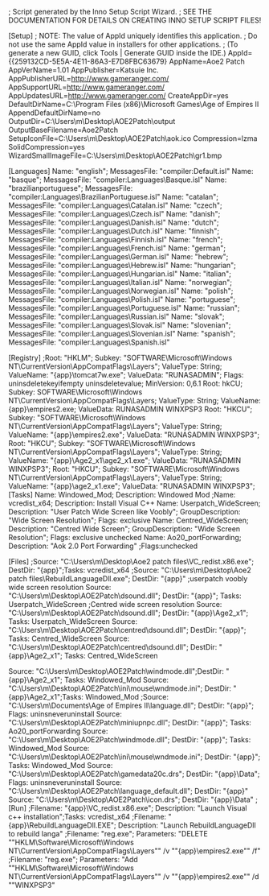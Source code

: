 ; Script generated by the Inno Setup Script Wizard.
; SEE THE DOCUMENTATION FOR DETAILS ON CREATING INNO SETUP SCRIPT FILES!

[Setup]
; NOTE: The value of AppId uniquely identifies this application.
; Do not use the same AppId value in installers for other applications.
; (To generate a new GUID, click Tools | Generate GUID inside the IDE.)
AppId={{259132CD-5E5A-4E11-86A3-E7D8FBC63679}
AppName=Aoe2 Patch
AppVerName=1.01
AppPublisher=Katsuie Inc.
AppPublisherURL=http://www.gameranger.com/
AppSupportURL=http://www.gameranger.com/
AppUpdatesURL=http://www.gameranger.com/
CreateAppDir=yes
DefaultDirName=C:\Program Files (x86)\Microsoft Games\Age of Empires II
AppendDefaultDirName=no
OutputDir=C:\Users\m\Desktop\AOE2Patch\output
OutputBaseFilename=Aoe2Patch
SetupIconFile=C:\Users\m\Desktop\AOE2Patch\aok.ico
Compression=lzma
SolidCompression=yes
WizardSmallImageFile=C:\Users\m\Desktop\AOE2Patch\gr1.bmp

[Languages]
Name: "english"; MessagesFile: "compiler:Default.isl"
Name: "basque"; MessagesFile: "compiler:Languages\Basque.isl"
Name: "brazilianportuguese"; MessagesFile: "compiler:Languages\BrazilianPortuguese.isl"
Name: "catalan"; MessagesFile: "compiler:Languages\Catalan.isl"
Name: "czech"; MessagesFile: "compiler:Languages\Czech.isl"
Name: "danish"; MessagesFile: "compiler:Languages\Danish.isl"
Name: "dutch"; MessagesFile: "compiler:Languages\Dutch.isl"
Name: "finnish"; MessagesFile: "compiler:Languages\Finnish.isl"
Name: "french"; MessagesFile: "compiler:Languages\French.isl"
Name: "german"; MessagesFile: "compiler:Languages\German.isl"
Name: "hebrew"; MessagesFile: "compiler:Languages\Hebrew.isl"
Name: "hungarian"; MessagesFile: "compiler:Languages\Hungarian.isl"
Name: "italian"; MessagesFile: "compiler:Languages\Italian.isl"
Name: "norwegian"; MessagesFile: "compiler:Languages\Norwegian.isl"
Name: "polish"; MessagesFile: "compiler:Languages\Polish.isl"
Name: "portuguese"; MessagesFile: "compiler:Languages\Portuguese.isl"
Name: "russian"; MessagesFile: "compiler:Languages\Russian.isl"
Name: "slovak"; MessagesFile: "compiler:Languages\Slovak.isl"
Name: "slovenian"; MessagesFile: "compiler:Languages\Slovenian.isl"
Name: "spanish"; MessagesFile: "compiler:Languages\Spanish.isl"

[Registry]
;Root: "HKLM"; Subkey: "SOFTWARE\Microsoft\Windows NT\CurrentVersion\AppCompatFlags\Layers"; ValueType: String; ValueName: "{app}\tomcat7w.exe"; ValueData: "RUNASADMIN"; Flags: uninsdeletekeyifempty uninsdeletevalue; MinVersion: 0,6.1 Root: hkCU; Subkey: SOFTWARE\Microsoft\Windows NT\CurrentVersion\AppCompatFlags\Layers; ValueType: String; ValueName: {app}\empires2.exe; ValueData: RUNASADMIN WINXPSP3
Root: "HKCU"; Subkey: "SOFTWARE\Microsoft\Windows NT\CurrentVersion\AppCompatFlags\Layers"; ValueType: String; ValueName: "{app}\empires2.exe"; ValueData: "RUNASADMIN WINXPSP3";
Root: "HKCU"; Subkey: "SOFTWARE\Microsoft\Windows NT\CurrentVersion\AppCompatFlags\Layers"; ValueType: String; ValueName: "{app}\Age2_x1\age2_x1.exe"; ValueData: "RUNASADMIN WINXPSP3";
Root: "HKCU"; Subkey: "SOFTWARE\Microsoft\Windows NT\CurrentVersion\AppCompatFlags\Layers"; ValueType: String; ValueName: "{app}\age2_x1.exe"; ValueData: "RUNASADMIN WINXPSP3";
[Tasks]
Name: Windowed_Mod; Description: Windowed Mod
;Name: vcredist_x64; Description: Install Visual C++
Name: Userpatch_WideScreen; Description: "User Patch Wide Screen like Voobly"; GroupDescription: "Wide Screen Resolution"; Flags: exclusive
Name: Centred_WideScreen; Description: "Centred Wide Screen"; GroupDescription: "Wide Screen Resolution"; Flags: exclusive unchecked
Name: Ao20_portForwarding; Description: "Aok 2.0 Port Forwarding" ;Flags:unchecked

[Files]
;Source: "C:\Users\m\Desktop\Aoe2 patch files\VC_redist.x86.exe"; DestDir: "{app}";Tasks: vcredist_x64
;Source: "C:\Users\m\Desktop\Aoe2 patch files\RebuildLanguageDll.exe"; DestDir: "{app}" ;userpatch voobly wide screen resolution
Source: "C:\Users\m\Desktop\AOE2Patch\dsound.dll"; DestDir: "{app}"; Tasks: Userpatch_WideScreen
;Centred wide screen resolution
Source: "C:\Users\m\Desktop\AOE2Patch\dsound.dll"; DestDir: "{app}\Age2_x1"; Tasks: Userpatch_WideScreen
Source: "C:\Users\m\Desktop\AOE2Patch\centred\dsound.dll"; DestDir: "{app}"; Tasks: Centred_WideScreen
Source: "C:\Users\m\Desktop\AOE2Patch\centred\dsound.dll"; DestDir: "{app}\Age2_x1"; Tasks: Centred_WideScreen

Source: "C:\Users\m\Desktop\AOE2Patch\windmode.dll";DestDir: "{app}\Age2_x1"; Tasks: Windowed_Mod
Source: "C:\Users\m\Desktop\AOE2Patch\ini\mouse\wndmode.ini"; DestDir: "{app}\Age2_x1";Tasks: Windowed_Mod
;Source: "C:\Users\m\Documents\Age of Empires II\language.dll"; DestDir: "{app}"; Flags: uninsneveruninstall
Source: "C:\Users\m\Desktop\AOE2Patch\miniupnpc.dll"; DestDir: "{app}"; Tasks: Ao20_portForwarding
Source: "C:\Users\m\Desktop\AOE2Patch\windmode.dll"; DestDir: "{app}"; Tasks: Windowed_Mod
Source: "C:\Users\m\Desktop\AOE2Patch\ini\mouse\wndmode.ini"; DestDir: "{app}"; Tasks: Windowed_Mod
Source: "C:\Users\m\Desktop\AOE2Patch\gamedata20c.drs"; DestDir: "{app}\Data"; Flags: uninsneveruninstall
Source: "C:\Users\m\Desktop\AOE2Patch\language_default.dll"; DestDir: "{app}"
Source: "C:\Users\m\Desktop\AOE2Patch\icon.drs"; DestDir: "{app}\Data"
;[Run]
;Filename: "{app}\VC_redist.x86.exe"; Description: "Launch Visual c++ installation";Tasks: vcredist_x64
;Filename: "{app}\RebuildLanguageDll.EXE"; Description: "Launch RebuildLanguageDll to rebuild langa"
;Filename: "reg.exe"; Parameters: "DELETE ""HKLM\Software\Microsoft\Windows NT\CurrentVersion\AppCompatFlags\Layers"" /v ""{app}\empires2.exe"" /f"
;Filename: "reg.exe"; Parameters: "Add ""HKLM\Software\Microsoft\Windows NT\CurrentVersion\AppCompatFlags\Layers"" /v ""{app}\empires2.exe"" /d ""WINXPSP3"
